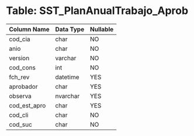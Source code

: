 # Table: SST_PlanAnualTrabajo_Aprob

| Column Name | Data Type | Nullable |
|-------------|-----------|----------|
| cod_cia | char | NO |
| anio | char | NO |
| version | varchar | NO |
| cod_cons | int | NO |
| fch_rev | datetime | YES |
| aprobador | char | YES |
| observa | nvarchar | YES |
| cod_est_apro | char | YES |
| cod_cli | char | NO |
| cod_suc | char | NO |
